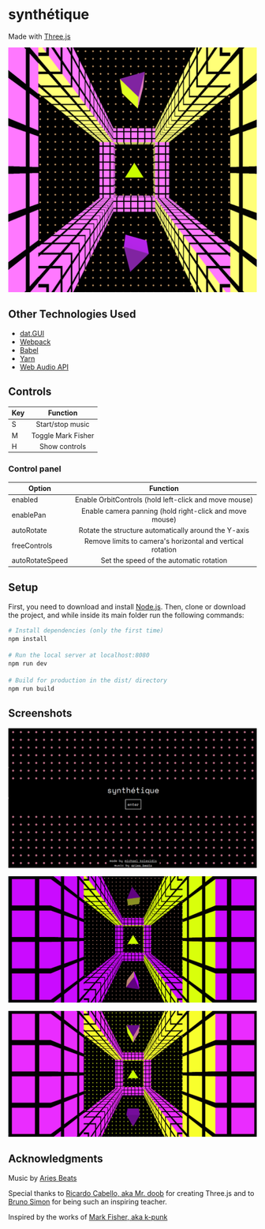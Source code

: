 # synthétique
Made with [Three.js](https://threejs.org/)

![screenshot](/screenshots/screenshot-main.png)



## Other Technologies Used
* [dat.GUI](https://github.com/dataarts/dat.gui)
* [Webpack](https://webpack.js.org/)
* [Babel](https://babeljs.io/)
* [Yarn](https://yarnpkg.com/)
* [Web Audio API](https://developer.mozilla.org/en-US/docs/Web/API/Web_Audio_API)



## Controls

| Key                | Function           |
| ------------------ |:------------------:|
| S                  | Start/stop music   |
| M                  | Toggle Mark Fisher |
| H                  | Show controls      |

### Control panel
| Option          | Function                                                   |
| --------------- |:----------------------------------------------------------:|
| enabled         | Enable OrbitControls (hold left-click and move mouse)      |
| enablePan       | Enable camera panning (hold right-click and move mouse)    |
| autoRotate      | Rotate the structure automatically around the Y-axis       |
| freeControls    | Remove limits to camera's horizontal and vertical rotation |
| autoRotateSpeed | Set the speed of  the automatic rotation                   |



## Setup

First, you need to download and install [Node.js](https://nodejs.org/en/download/). Then, clone or download the project, and while inside its main folder run the following commands:

```bash
# Install dependencies (only the first time)
npm install

# Run the local server at localhost:8080
npm run dev

# Build for production in the dist/ directory
npm run build
```


## Screenshots
![screenshot](/screenshots/screenshot-menu.png)

![screenshot](/screenshots/screenshot-01.png)

![screenshot](/screenshots/screenshot-02.png)



## Acknowledgments
Music by [Aries Beats](https://free-songs.de/synthwave-piano/)

Special thanks to [Ricardo Cabello, aka Mr. doob](https://mrdoob.com/) for creating Three.js and to [Bruno Simon](https://bruno-simon.com/) for being such an inspiring teacher.

Inspired by the works of [Mark Fisher, aka k-punk](https://en.wikipedia.org/wiki/Mark_Fisher)